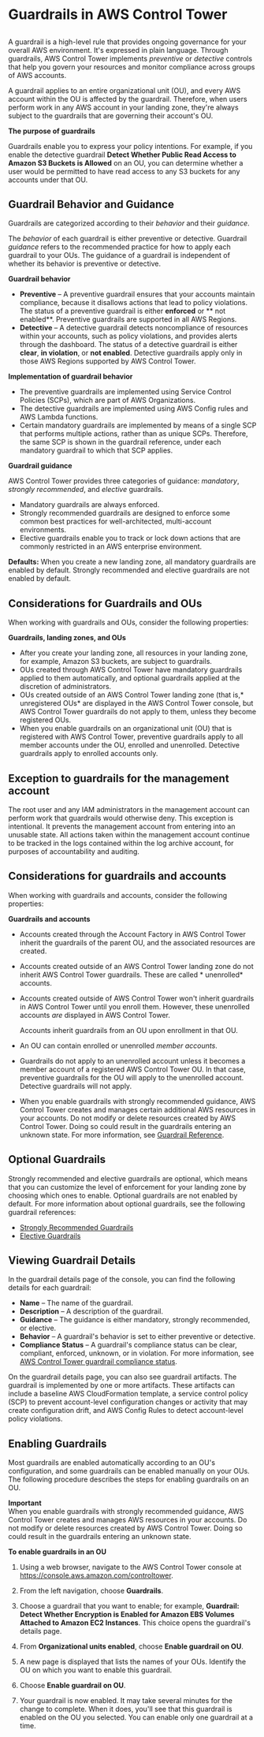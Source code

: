 # Guardrails in AWS Control Tower<a name="guardrails"></a>

## <a name="guardrail-definition"></a>

A guardrail is a high\-level rule that provides ongoing governance for your overall AWS environment\. It's expressed in plain language\. Through guardrails, AWS Control Tower implements *preventive* or *detective* controls that help you govern your resources and monitor compliance across groups of AWS accounts\.

A guardrail applies to an entire organizational unit \(OU\), and every AWS account within the OU is affected by the guardrail\. Therefore, when users perform work in any AWS account in your landing zone, they're always subject to the guardrails that are governing their account's OU\.

**The purpose of guardrails**

Guardrails enable you to express your policy intentions\. For example, if you enable the detective guardrail **Detect Whether Public Read Access to Amazon S3 Buckets is Allowed** on an OU, you can determine whether a user would be permitted to have read access to any S3 buckets for any accounts under that OU\.

## Guardrail Behavior and Guidance<a name="guardrail-behavior"></a>

Guardrails are categorized according to their *behavior* and their *guidance*\.

The *behavior* of each guardrail is either preventive or detective\. Guardrail *guidance* refers to the recommended practice for how to apply each guardrail to your OUs\. The guidance of a guardrail is independent of whether its behavior is preventive or detective\.



**Guardrail behavior**
+ **Preventive** – A preventive guardrail ensures that your accounts maintain compliance, because it disallows actions that lead to policy violations\. The status of a preventive guardrail is either **enforced** or ** not enabled**\. Preventive guardrails are supported in all AWS Regions\.
+ **Detective** – A detective guardrail detects noncompliance of resources within your accounts, such as policy violations, and provides alerts through the dashboard\. The status of a detective guardrail is either **clear**, **in violation**, or **not enabled**\. Detective guardrails apply only in those AWS Regions supported by AWS Control Tower\.

**Implementation of guardrail behavior**
+ The preventive guardrails are implemented using Service Control Policies \(SCPs\), which are part of AWS Organizations\.
+ The detective guardrails are implemented using AWS Config rules and AWS Lambda functions\.
+ Certain mandatory guardrails are implemented by means of a single SCP that performs multiple actions, rather than as unique SCPs\. Therefore, the same SCP is shown in the guardrail reference, under each mandatory guardrail to which that SCP applies\.

**Guardrail guidance**

AWS Control Tower provides three categories of guidance: *mandatory*, *strongly recommended*, and *elective* guardrails\.
+ Mandatory guardrails are always enforced\.
+ Strongly recommended guardrails are designed to enforce some common best practices for well\-architected, multi\-account environments\.
+ Elective guardrails enable you to track or lock down actions that are commonly restricted in an AWS enterprise environment\.

**Defaults:** When you create a new landing zone, all mandatory guardrails are enabled by default\. Strongly recommended and elective guardrails are not enabled by default\.

## Considerations for Guardrails and OUs<a name="guardrail-considerations"></a>

When working with guardrails and OUs, consider the following properties:

**Guardrails, landing zones, and OUs**
+ After you create your landing zone, all resources in your landing zone, for example, Amazon S3 buckets, are subject to guardrails\.
+ OUs created through AWS Control Tower have mandatory guardrails applied to them automatically, and optional guardrails applied at the discretion of administrators\.
+ OUs created outside of an AWS Control Tower landing zone \(that is,* unregistered OUs* are displayed in the AWS Control Tower console, but AWS Control Tower guardrails do not apply to them, unless they become registered OUs\.
+ When you enable guardrails on an organizational unit \(OU\) that is registered with AWS Control Tower, preventive guardrails apply to all member accounts under the OU, enrolled and unenrolled\. Detective guardrails apply to enrolled accounts only\.

## Exception to guardrails for the management account<a name="exception-to-guardrails"></a>

The root user and any IAM administrators in the management account can perform work that guardrails would otherwise deny\. This exception is intentional\. It prevents the management account from entering into an unusable state\. All actions taken within the management account continue to be tracked in the logs contained within the log archive account, for purposes of accountability and auditing\.

## Considerations for guardrails and accounts<a name="guardrails-and-accounts"></a>

When working with guardrails and accounts, consider the following properties:

**Guardrails and accounts**
+ Accounts created through the Account Factory in AWS Control Tower inherit the guardrails of the parent OU, and the associated resources are created\.
+ Accounts created outside of an AWS Control Tower landing zone do not inherit AWS Control Tower guardrails\. These are called * unenrolled* accounts\.
+ Accounts created outside of AWS Control Tower won't inherit guardrails in AWS Control Tower until you enroll them\. However, these unenrolled accounts *are* displayed in AWS Control Tower\.

  Accounts inherit guardrails from an OU upon enrollment in that OU\.
+ An OU can contain enrolled or unenrolled *member accounts*\.
+ Guardrails do not apply to an unenrolled account unless it becomes a member account of a registered AWS Control Tower OU\. In that case, preventive guardrails for the OU will apply to the unenrolled account\. Detective guardrails will not apply\.
+ When you enable guardrails with strongly recommended guidance, AWS Control Tower creates and manages certain additional AWS resources in your accounts\. Do not modify or delete resources created by AWS Control Tower\. Doing so could result in the guardrails entering an unknown state\. For more information, see [Guardrail Reference](guardrails-reference.md)\.

## Optional Guardrails<a name="optional-guardrails"></a>

Strongly recommended and elective guardrails are optional, which means that you can customize the level of enforcement for your landing zone by choosing which ones to enable\. Optional guardrails are not enabled by default\. For more information about optional guardrails, see the following guardrail references:
+ [Strongly Recommended Guardrails](strongly-recommended-guardrails.md)
+ [Elective Guardrails](elective-guardrails.md)

## Viewing Guardrail Details<a name="guardrail-details"></a>

In the guardrail details page of the console, you can find the following details for each guardrail:
+ **Name** – The name of the guardrail\.
+ **Description** – A description of the guardrail\.
+ **Guidance** – The guidance is either mandatory, strongly recommended, or elective\.
+ **Behavior** – A guardrail's behavior is set to either preventive or detective\.
+ **Compliance Status** – A guardrail's compliance status can be clear, compliant, enforced, unknown, or in violation\. For more information, see [AWS Control Tower guardrail compliance status](compliance.md#compliance-statuses)\.

On the guardrail details page, you can also see guardrail artifacts\. The guardrail is implemented by one or more artifacts\. These artifacts can include a baseline AWS CloudFormation template, a service control policy \(SCP\) to prevent account\-level configuration changes or activity that may create configuration drift, and AWS Config Rules to detect account\-level policy violations\.

## Enabling Guardrails<a name="enable-guardrails"></a>

Most guardrails are enabled automatically according to an OU's configuration, and some guardrails can be enabled manually on your OUs\. The following procedure describes the steps for enabling guardrails on an OU\.

**Important**  
When you enable guardrails with strongly recommended guidance, AWS Control Tower creates and manages AWS resources in your accounts\. Do not modify or delete resources created by AWS Control Tower\. Doing so could result in the guardrails entering an unknown state\.

**To enable guardrails in an OU**

1. Using a web browser, navigate to the AWS Control Tower console at [https://console\.aws\.amazon\.com/controltower](https://console.aws.amazon.com/controltower)\.

1. From the left navigation, choose **Guardrails**\.

1. Choose a guardrail that you want to enable; for example, **Guardrail: Detect Whether Encryption is Enabled for Amazon EBS Volumes Attached to Amazon EC2 Instances**\. This choice opens the guardrail's details page\.

1. From **Organizational units enabled**, choose **Enable guardrail on OU**\.

1. A new page is displayed that lists the names of your OUs\. Identify the OU on which you want to enable this guardrail\.

1. Choose **Enable guardrail on OU**\.

1. Your guardrail is now enabled\. It may take several minutes for the change to complete\. When it does, you'll see that this guardrail is enabled on the OU you selected\. You can enable only one guardrail at a time\.